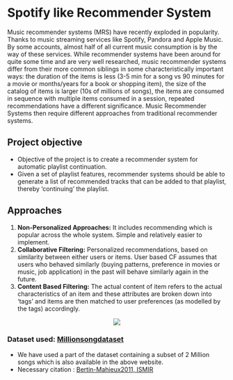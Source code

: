 # Spotify like Recommender System

Music recommender systems (MRS) have recently exploded in popularity. Thanks to music streaming services like Spotify, Pandora and Apple Music. By some accounts, almost half of all current music consumption is by the way of these services. While recommender systems have been around for quite some time and are very well researched, music recommender systems differ from their more common siblings in some characteristically important ways: the duration of the items is less (3-5 min for a song vs 90 minutes for a movie or months/years for a book or shopping item), the size of the catalog of items is larger (10s of millions of songs), the items are consumed in sequence with multiple items consumed in a session, repeated recommendations have a different significance. Music Recommender Systems then require different approaches from traditional recommender systems.

## Project objective

* Objective of the project is to create a recommender system for automatic playlist continuation. 
* Given a set of playlist features, recommender systems should be able to generate a list of recommended tracks that can be added to that playlist, thereby ‘continuing’ the playlist.

## Approaches

1. __Non-Personalized Approaches:__ It includes recommending which is popular across the whole system. Simple and relatively easier to implement.
2. __Collaborative Filtering:__ Personalized recommendations, based on similarity between either users or items. User based CF assumes that users who behaved similarly (buying patterns, preference in movies or music, job application) in the past will behave similarly again in the future. 
3. __Content Based Filtering:__ The actual content of item refers to the actual characteristics of an item and these attributes are broken down into ‘tags’ and items are then matched to user preferences (as modelled by the tags) accordingly.

<p align = "center">
<img src = "https://github.com/anu-coder/Recommender_System/blob/master/Recommander%20types.PNG">
</p>

### Dataset used: [Millionsongdataset](http://millionsongdataset.com/)

* We have used a part of the dataset containing a subset of 2 Million songs which is also available in the above website.
* Necessary citation : [Bertin-Mahieux2011, ISMIR](http://www.columbia.edu/~tb2332/Papers/ismir11.pdf)


